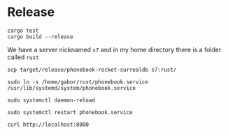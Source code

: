
# Release

```
cargo test
cargo build --release
```

We have a server nicknamed `s7` and in my home directory there is a folder called `rust`

```
scp target/release/phonebook-rocket-surrealdb s7:rust/
```

```
sudo ln -s /home/gabor/rust/phonebook.service  /usr/lib/systemd/system/phonebook.service
```

```
sudo systemctl daemon-reload
```

```
sudo systemctl restart phonebook.service
```

```
curl http://localhost:8000
```

